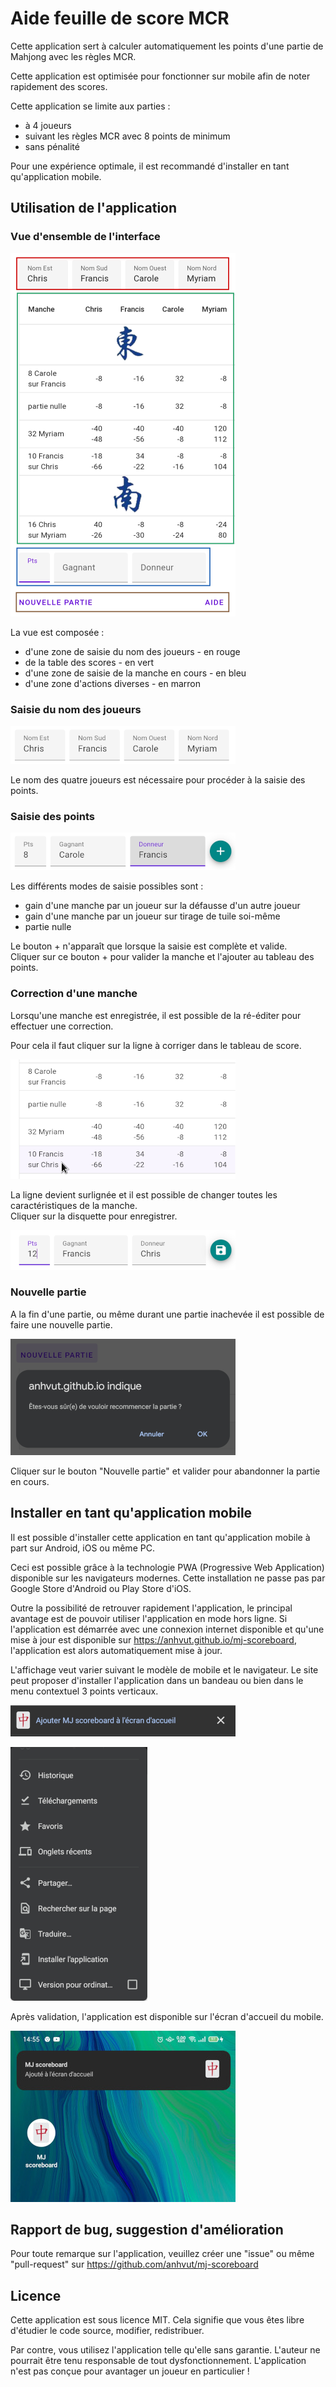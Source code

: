 # Aide feuille de score MCR

Cette application sert à calculer automatiquement les points d'une partie de Mahjong avec les règles MCR.

Cette application est optimisée pour fonctionner sur mobile afin de noter rapidement des scores.

Cette application se limite aux parties :

- à 4 joueurs
- suivant les règles MCR avec 8 points de minimum
- sans pénalité

Pour une expérience optimale, il est recommandé d'installer en tant qu'application mobile.

## Utilisation de l'application

### Vue d'ensemble de l'interface

![Vue d'ensemble](vue_ensemble_cadre.png "Vue d'ensemble de l'interface")

La vue est composée :

- d'une zone de saisie du nom des joueurs - en rouge
- de la table des scores - en vert
- d'une zone de saisie de la manche en cours - en bleu
- d'une zone d'actions diverses - en marron

### Saisie du nom des joueurs

![Saisie du nom des joueurs](saisie_joueurs.png 'Saisie du nom des joueurs')

Le nom des quatre joueurs est nécessaire pour procéder à la saisie des points.

### Saisie des points

![Saisie des points](saisie_points.png 'Saisie des points')

Les différents modes de saisie possibles sont :

- gain d'une manche par un joueur sur la défausse d'un autre joueur
- gain d'une manche par un joueur sur tirage de tuile soi-même
- partie nulle

Le bouton + n'apparaît que lorsque la saisie est complète et valide.  
Cliquer sur ce bouton + pour valider la manche et l'ajouter au tableau des points.

### Correction d'une manche

Lorsqu'une manche est enregistrée, il est possible de la ré-éditer pour effectuer une correction.

Pour cela il faut cliquer sur la ligne à corriger dans le tableau de score.

![Edition table](edit_table.png 'Edition de la table')

La ligne devient surlignée et il est possible de changer toutes les caractéristiques de la manche.  
Cliquer sur la disquette pour enregistrer.

![Edition points](edit_points.png 'Edition des points')

### Nouvelle partie

A la fin d'une partie, ou même durant une partie inachevée il est possible de faire une nouvelle partie.

![Nouvelle partie](nouvelle_partie.png 'Nouvelle partie')

Cliquer sur le bouton "Nouvelle partie" et valider pour abandonner la partie en cours.

## Installer en tant qu'application mobile

Il est possible d'installer cette application en tant qu'application mobile à part sur Android, iOS ou même PC.

Ceci est possible grâce à la technologie PWA (Progressive Web Application) disponible sur les navigateurs modernes. Cette installation ne passe pas par Google Store d'Android ou Play Store d'iOS.

Outre la possibilité de retrouver rapidement l'application, le principal avantage est de pouvoir utiliser l'application en mode hors ligne. Si l'application est démarrée avec une connexion internet disponible et qu'une mise à jour est disponible sur https://anhvut.github.io/mj-scoreboard, l'application est alors automatiquement mise à jour.

L'affichage veut varier suivant le modèle de mobile et le navigateur. Le site peut proposer d'installer l'application dans un bandeau ou bien dans le menu contextuel 3 points verticaux.

![Bandeau installer application](bandeau_install_app.png 'Bandeau installer application')

![Menu installer application](menu_install_app.png 'Menu installer application')

Après validation, l'application est disponible sur l'écran d'accueil du mobile.

![Application sur écran d'accueil](app_ecran_accueil.jpg "Application sur écran d'accueil")

## Rapport de bug, suggestion d'amélioration

Pour toute remarque sur l'application, veuillez créer une "issue" ou même "pull-request" sur https://github.com/anhvut/mj-scoreboard

## Licence

Cette application est sous licence MIT. Cela signifie que vous êtes libre d'étudier le code source, modifier, redistribuer.

Par contre, vous utilisez l'application telle qu'elle sans garantie. L'auteur ne pourrait être tenu responsable de tout dysfonctionnement.
L'application n'est pas conçue pour avantager un joueur en particulier !
